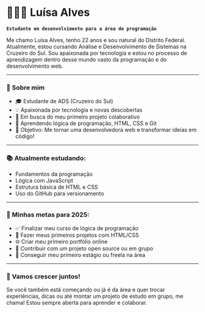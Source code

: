 # 👩🏻‍💻 Luísa Alves

**`Estudante em desenvolvimento para a área de programação`**

Me chamo Luísa Alves, tenho 22 anos e sou natural do Distrito Federal. Atualmente, estou cursando Análise e Desenvolvimento de Sistemas na Cruzeiro do Sul. Sou apaixonada por tecnologia e estou no processo de aprendizagem dentro desse mundo vasto da programação e do desenvolvimento web.

---

### 🌱 Sobre mim

- 🎓 Estudante de ADS (Cruzeiro do Sul)
- 💡 Apaixonada por tecnologia e novas descobertas
- 🚀 Em busca do meu primeiro projeto colaborativo
- 🧠 Aprendendo lógica de programação, HTML, CSS e Git
- 🎯 Objetivo: Me tornar uma desenvolvedora web e transformar ideias em código!

---

### 📚 Atualmente estudando:

- Fundamentos da programação
- Lógica com JavaScript
- Estrutura básica de HTML e CSS
- Uso do GitHub para versionamento

---

### 🎯 Minhas metas para 2025:

- ✅ Finalizar meu curso de lógica de programação
- 📘 Fazer meus primeiros projetos com HTML/CSS
- 🌐 Criar meu primeiro portfólio online
- 🤝 Contribuir com um projeto open source ou em grupo
- 💼 Conseguir meu primeiro estágio ou freela na área

---

### 🤝 Vamos crescer juntos!

Se você também está começando ou já é da área e quer trocar experiências, dicas ou até montar um projeto de estudo em grupo, me chama! Estou sempre aberta para aprender e colaborar.
